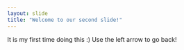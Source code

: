 ```yaml
---
layout: slide
title: "Welcome to our second slide!"
---
```

It is my first time doing this :)
Use the left arrow to go back!
